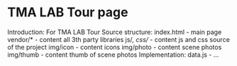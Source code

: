 # TMA LAB Tour page
Introduction: For TMA LAB Tour
Source structure:
index.html - main page
vendor/* - content all 3th party libraries
js/*, css/* - content js and css source of the project
img/icon - content icons
img/photo - content scene photos
img/thumb - content thumb of scene photos
Implementation:
data.js - 
...
